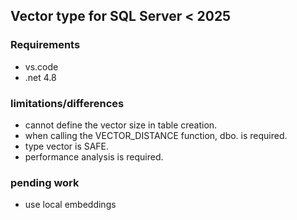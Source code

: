 


## Vector type for SQL Server < 2025

### Requirements
- vs.code
- .net 4.8

### limitations/differences

- cannot define the vector size in table creation.
- when calling the VECTOR_DISTANCE function, dbo. is required.
- type vector is SAFE.
- performance analysis is required.


### pending work

- use local embeddings

